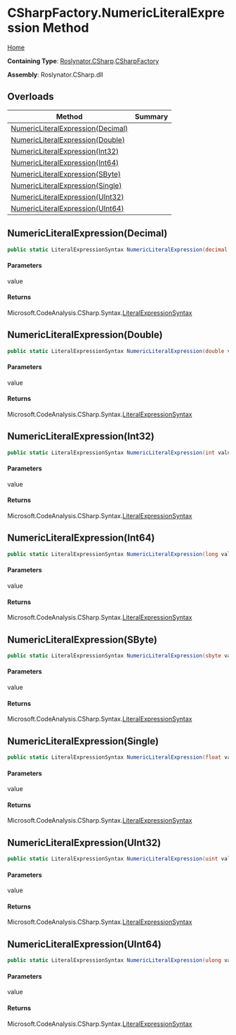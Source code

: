 # CSharpFactory\.NumericLiteralExpression Method

[Home](../../../../README.md)

**Containing Type**: [Roslynator.CSharp](../../README.md)\.[CSharpFactory](../README.md)

**Assembly**: Roslynator\.CSharp\.dll

## Overloads

| Method | Summary |
| ------ | ------- |
| [NumericLiteralExpression(Decimal)](#Roslynator_CSharp_CSharpFactory_NumericLiteralExpression_System_Decimal_) | |
| [NumericLiteralExpression(Double)](#Roslynator_CSharp_CSharpFactory_NumericLiteralExpression_System_Double_) | |
| [NumericLiteralExpression(Int32)](#Roslynator_CSharp_CSharpFactory_NumericLiteralExpression_System_Int32_) | |
| [NumericLiteralExpression(Int64)](#Roslynator_CSharp_CSharpFactory_NumericLiteralExpression_System_Int64_) | |
| [NumericLiteralExpression(SByte)](#Roslynator_CSharp_CSharpFactory_NumericLiteralExpression_System_SByte_) | |
| [NumericLiteralExpression(Single)](#Roslynator_CSharp_CSharpFactory_NumericLiteralExpression_System_Single_) | |
| [NumericLiteralExpression(UInt32)](#Roslynator_CSharp_CSharpFactory_NumericLiteralExpression_System_UInt32_) | |
| [NumericLiteralExpression(UInt64)](#Roslynator_CSharp_CSharpFactory_NumericLiteralExpression_System_UInt64_) | |

## NumericLiteralExpression\(Decimal\)<a name="Roslynator_CSharp_CSharpFactory_NumericLiteralExpression_System_Decimal_"></a>

```csharp
public static LiteralExpressionSyntax NumericLiteralExpression(decimal value)
```

#### Parameters

value



#### Returns

Microsoft\.CodeAnalysis\.CSharp\.Syntax\.[LiteralExpressionSyntax](https://docs.microsoft.com/en-us/dotnet/api/microsoft.codeanalysis.csharp.syntax.literalexpressionsyntax)

## NumericLiteralExpression\(Double\)<a name="Roslynator_CSharp_CSharpFactory_NumericLiteralExpression_System_Double_"></a>

```csharp
public static LiteralExpressionSyntax NumericLiteralExpression(double value)
```

#### Parameters

value



#### Returns

Microsoft\.CodeAnalysis\.CSharp\.Syntax\.[LiteralExpressionSyntax](https://docs.microsoft.com/en-us/dotnet/api/microsoft.codeanalysis.csharp.syntax.literalexpressionsyntax)

## NumericLiteralExpression\(Int32\)<a name="Roslynator_CSharp_CSharpFactory_NumericLiteralExpression_System_Int32_"></a>

```csharp
public static LiteralExpressionSyntax NumericLiteralExpression(int value)
```

#### Parameters

value



#### Returns

Microsoft\.CodeAnalysis\.CSharp\.Syntax\.[LiteralExpressionSyntax](https://docs.microsoft.com/en-us/dotnet/api/microsoft.codeanalysis.csharp.syntax.literalexpressionsyntax)

## NumericLiteralExpression\(Int64\)<a name="Roslynator_CSharp_CSharpFactory_NumericLiteralExpression_System_Int64_"></a>

```csharp
public static LiteralExpressionSyntax NumericLiteralExpression(long value)
```

#### Parameters

value



#### Returns

Microsoft\.CodeAnalysis\.CSharp\.Syntax\.[LiteralExpressionSyntax](https://docs.microsoft.com/en-us/dotnet/api/microsoft.codeanalysis.csharp.syntax.literalexpressionsyntax)

## NumericLiteralExpression\(SByte\)<a name="Roslynator_CSharp_CSharpFactory_NumericLiteralExpression_System_SByte_"></a>

```csharp
public static LiteralExpressionSyntax NumericLiteralExpression(sbyte value)
```

#### Parameters

value



#### Returns

Microsoft\.CodeAnalysis\.CSharp\.Syntax\.[LiteralExpressionSyntax](https://docs.microsoft.com/en-us/dotnet/api/microsoft.codeanalysis.csharp.syntax.literalexpressionsyntax)

## NumericLiteralExpression\(Single\)<a name="Roslynator_CSharp_CSharpFactory_NumericLiteralExpression_System_Single_"></a>

```csharp
public static LiteralExpressionSyntax NumericLiteralExpression(float value)
```

#### Parameters

value



#### Returns

Microsoft\.CodeAnalysis\.CSharp\.Syntax\.[LiteralExpressionSyntax](https://docs.microsoft.com/en-us/dotnet/api/microsoft.codeanalysis.csharp.syntax.literalexpressionsyntax)

## NumericLiteralExpression\(UInt32\)<a name="Roslynator_CSharp_CSharpFactory_NumericLiteralExpression_System_UInt32_"></a>

```csharp
public static LiteralExpressionSyntax NumericLiteralExpression(uint value)
```

#### Parameters

value



#### Returns

Microsoft\.CodeAnalysis\.CSharp\.Syntax\.[LiteralExpressionSyntax](https://docs.microsoft.com/en-us/dotnet/api/microsoft.codeanalysis.csharp.syntax.literalexpressionsyntax)

## NumericLiteralExpression\(UInt64\)<a name="Roslynator_CSharp_CSharpFactory_NumericLiteralExpression_System_UInt64_"></a>

```csharp
public static LiteralExpressionSyntax NumericLiteralExpression(ulong value)
```

#### Parameters

value



#### Returns

Microsoft\.CodeAnalysis\.CSharp\.Syntax\.[LiteralExpressionSyntax](https://docs.microsoft.com/en-us/dotnet/api/microsoft.codeanalysis.csharp.syntax.literalexpressionsyntax)

